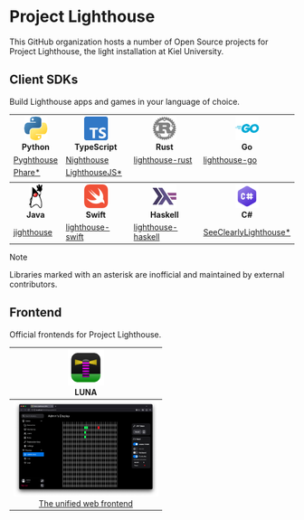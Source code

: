 # Project Lighthouse

This GitHub organization hosts a number of Open Source projects for Project Lighthouse, the light installation at Kiel University.

## Client SDKs

Build Lighthouse apps and games in your language of choice.

<div align="center">
  <table>
    <tr>
      <th>
        <div align="center">
          <img src="images/python.png" height="42"><br>
          Python
        </div>
      </th>
      <th>
        <div align="center">
          <img src="images/typescript.png" height="42"><br>
          TypeScript
        </div>
      </th>
      <th>
        <div align="center">
          <img src="images/rust.png" height="42"><br>
          Rust
        </div>
      </th>
      <th>
        <div align="center">
          <img src="images/go.png" height="42"><br>
          Go
        </div>
      </th>
    </tr>
    <tr>
      <td>
        <a href="https://github.com/ProjectLighthouseCAU/pyghthouse">Pyghthouse</a>
      </td>
      <td>
        <a href="https://github.com/ProjectLighthouseCAU/nighthouse">Nighthouse</a>
      </td>
      <td>
        <a href="https://github.com/ProjectLighthouseCAU/lighthouse-rust">lighthouse-rust</a>
      </td>
      <td>
        <a href="https://github.com/ProjectLighthouseCAU/lighthouse-go">lighthouse-go</a>
      </td>
    </tr>
    <tr>
      <td>
        <a href="https://github.com/fwcd/phare">Phare*</a>
      </td>
      <td>
        <a href="https://github.com/H1ghbre4k3r/lighthouse.js">LighthouseJS*</a>
      </td>
      <td></td>
      <td></td>
    </tr>
    <tr>
      <td></td>
      <td></td>
      <td></td>
      <td></td>
    </tr>
    <tr>
      <th>
        <div align="center">
          <img src="images/duke.png" height="42"><br>
          Java
        </div>
      </th>
      <th>
        <div align="center">
          <img src="images/swift.png" height="42"><br>
          Swift
        </div>
      </th>
      <th>
        <div align="center">
          <img src="images/haskell.png" height="42"><br>
          Haskell
        </div>
      </th>
      <th>
        <div align="center">
          <img src="images/c-sharp.png" height="42"><br>
          C#
        </div>
      </th>
    </tr>
    <tr>
      <td>
        <a href="https://github.com/ProjectLighthouseCAU/jighthouse">jighthouse</a>
      </td>
      <td>
        <a href="https://github.com/ProjectLighthouseCAU/lighthouse-swift">lighthouse-swift</a>
      </td>
      <td>
        <a href="https://github.com/ProjectLighthouseCAU/lighthouse-haskell">lighthouse-haskell</a>
      </td>
      <td>
        <a href="https://github.com/jnccd/see-clearly-lighthouse">SeeClearlyLighthouse*</a>
      </td>
    </tr>
  </table>
</div>

> [!NOTE]
> Libraries marked with an asterisk are inofficial and maintained by external contributors.

## Frontend

Official frontends for Project Lighthouse.

<div align="center">
  <table>
    <thead>
      <tr>
        <th>
          <div align="center">
            <img src="images/luna.svg" height="64"><br>
            LUNA
          </div>
        </th>
      </tr>
    </thead>
    <tbody>
      <tr>
        <td>
          <div align="center">
            <a href="https://github.com/ProjectLighthouseCAU/luna"><img src="images/luna-screenshot.png" width="256" alt="LUNA Screenshot"><br>The unified web frontend</a>
          </div>
        </td>
      </tr>
    </tbody>
  </table>
</div>
